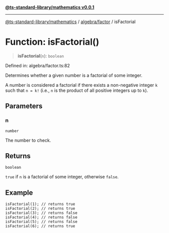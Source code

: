 [**@ts-standard-library/mathematics v0.0.1**](../../../README.md)

***

[@ts-standard-library/mathematics](../../../README.md) / [algebra/factor](../README.md) / isFactorial

# Function: isFactorial()

> **isFactorial**(`n`): `boolean`

Defined in: algebra/factor.ts:82

Determines whether a given number is a factorial of some integer.

A number is considered a factorial if there exists a non-negative integer `k`
such that `n = k!` (i.e., `n` is the product of all positive integers up to `k`).

## Parameters

### n

`number`

The number to check.

## Returns

`boolean`

`true` if `n` is a factorial of some integer, otherwise `false`.

## Example

```
isFactorial(1); // returns true
isFactorial(2); // returns true
isFactorial(3); // returns false
isFactorial(4); // returns false
isFactorial(5); // returns false
isFactorial(6); // returns true
```
